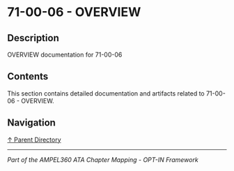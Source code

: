 # 71-00-06 - OVERVIEW

## Description

OVERVIEW documentation for 71-00-06

## Contents

This section contains detailed documentation and artifacts related to 71-00-06 - OVERVIEW.

## Navigation

[↑ Parent Directory](../README.md)

---

*Part of the AMPEL360 ATA Chapter Mapping - OPT-IN Framework*
